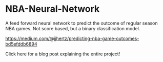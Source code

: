 # NBA-Neural-Network
A feed forward neural network to predict the outcome of regular season NBA games. Not score based, but a binary classification model.

https://medium.com/@jjhertz/predicting-nba-game-outcomes-bd5efddb6894

Click here for a blog post explaining the entire project!
